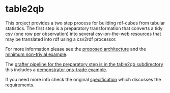 # table2qb

This project provides a two step process for building rdf-cubes from tabular statistics. The first step is a preparatory transformation that converts a tidy csv (one row per observation) into several csv-on-the-web resources that may be translated into rdf using a csv2rdf processor.

For more information please see the [proposed architecture](./architecture.md) and the [minimum non-trivial example](./example.md).

The [grafter pipeline for the preparatory step is in the table2qb subdirectory](./table2qb/) this includes a [demonstrator ons-trade example](https://github.com/Swirrl/table2qb/tree/master/table2qb#example).

If you need more info check the original [specification](./specification.md) which discusses the requirements.
